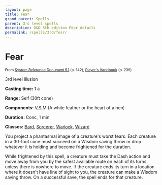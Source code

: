 ```yaml
---
layout: page
title: Fear
grand_parent: Spells
parent: 3rd level spells 
description: D&D 5th edition Fear details
permalink: /spells/3rd/fear/
---
```


# Fear

<small>From <a target="_blank" href="https://media.wizards.com/2016/downloads/DND/SRD-OGL_V5.1.pdf">System Reference Document 5.1</a> (p. 142), <a target="_blank" href="https://dnd.wizards.com/products/tabletop-games/rpg-products/rpg_playershandbook">Player's Handbook</a> (p. 239)</small>


3rd level illusion

**Casting time:** 1 a

**Range:** Self (30ft cone)

**Components:** V,S,M (A white feather or the heart of a hen)

**Duration:** Conc, 1 min

**Classes:** [Bard](/classes/bard/), [Sorcerer](/classes/sorcerer/), [Warlock](/classes/warlock/), [Wizard](/classes/wizard/)

You project a phantasmal image of a creature's worst fears. Each creature in a 30-foot cone must succeed on a Wisdom saving throw or drop whatever it is holding and become frightened for the duration.

   While frightened by this spell, a creature must take the Dash action and move away from you by the safest available route on each of its turns, unless there is nowhere to move. If the creature ends its turn in a location where it doesn't have line of sight to you, the creature can make a Wisdom saving throw. On a successful save, the spell ends for that creature.
